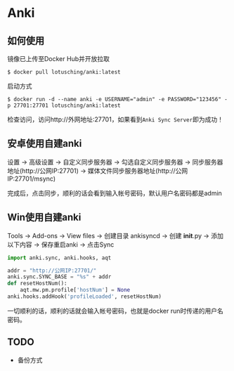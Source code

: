 # Anki

## 如何使用

镜像已上传至Docker Hub并开放拉取
```
$ docker pull lotusching/anki:latest
```

启动方式
```
$ docker run -d --name anki -e USERNAME="admin" -e PASSWORD="123456" -p 27701:27701 lotusching/anki:latest
```

检查访问，访问http://外网地址:27701，如果看到`Anki Sync Server`即为成功！

## 安卓使用自建anki

设置 -> 高级设置 -> 自定义同步服务器 -> 勾选自定义同步服务器 -> 同步服务器地址(http://公网IP:27701) -> 媒体文件同步服务器地址(http://公网IP:27701/msync)

完成后，点击同步，顺利的话会看到输入帐号密码，默认用户名密码都是admin

## Win使用自建anki
Tools -> Add-ons -> View files -> 创建目录 ankisyncd -> 创建 __init__.py -> 添加以下内容 -> 保存重启anki -> 点击Sync

```python
import anki.sync, anki.hooks, aqt

addr = "http://公网IP:27701/"
anki.sync.SYNC_BASE = "%s" + addr
def resetHostNum():
    aqt.mw.pm.profile['hostNum'] = None
anki.hooks.addHook('profileLoaded', resetHostNum)
```

一切顺利的话，顺利的话就会输入帐号密码，也就是docker run时传递的用户名密码。

## TODO

* 备份方式
